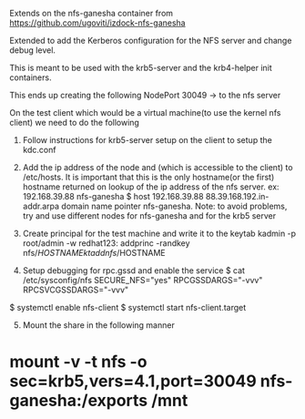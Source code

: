Extends on the nfs-ganesha container from https://github.com/ugoviti/izdock-nfs-ganesha

Extended to add the Kerberos configuration for the NFS server and change debug level.

This is meant to be used with the krb5-server and the krb4-helper init containers.

This ends up creating the following NodePort
30049 -> to the nfs server

On the test client which would be a virtual machine(to use the kernel nfs client) we need to do the following
1) Follow instructions for krb5-server setup on the client to setup the kdc.conf

2) Add the ip address of the node and (which is accessible to the client) to /etc/hosts. It is important that this is the only hostname(or the first) hostname returned on lookup of the ip address of the nfs server.
ex: 
192.168.39.88 nfs-ganesha
$ host 192.168.39.88
88.39.168.192.in-addr.arpa domain name pointer nfs-ganesha.
Note: to avoid problems, try and use different nodes for nfs-ganesha and for the krb5 server

3) Create principal for the test machine and write it to the keytab
kadmin -p root/admin -w redhat123:
	addprinc -randkey nfs/$HOSTNAME
	ktadd nfs/$HOSTNAME

4) Setup debugging for rpc.gssd and enable the service
$ cat /etc/sysconfig/nfs
SECURE_NFS="yes"
RPCGSSDARGS="-vvv"
RPCSVCGSSDARGS="-vvv"

$ systemctl enable nfs-client
$ systemctl start nfs-client.target

5) Mount the share in the following manner
 # mount -v -t nfs -o sec=krb5,vers=4.1,port=30049 nfs-ganesha:/exports /mnt

